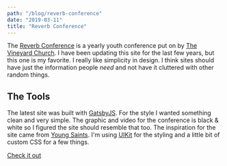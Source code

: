 ```yaml
---
path: "/blog/reverb-conference"
date: "2019-03-11"
title: "Reverb Conference"
---
```


The [Reverb Conference](https://reverb.us) is a yearly youth conference put on by
[The Vineyard Church](http://thevineyardchurch.us).
I have been updating this site for the last few years, but this one is my favorite.
I really like simplicity in design. I think sites should have just the information
people *need* and not have it cluttered with other random things.

## The Tools

The latest site was built with [GatsbyJS](http://gatsbyjs.org). For the style I
wanted something clean and very simple. The graphic and video for the conference
is black & white so I figured the site should resemble that too.
The inspiration for the site came from [Young Saints](https://youngsaints.com/conference).
I'm using [UIKit](https://getuikit.com) for the styling and a little bit of custom CSS for a few things.

[Check it out](htts://reverb.us)
